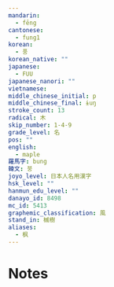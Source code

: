 ```yaml
---
mandarin:
  - fēng
cantonese:
  - fung1
korean:
  - 풍
korean_native: ""
japanese:
  - FUU
japanese_nanori: ""
vietnamese:
middle_chinese_initial: p
middle_chinese_final: ɨuŋ
stroke_count: 13
radical: 木
skip_number: 1-4-9
grade_level: 名
pos: ""
english:
  - maple
羅馬字: bung
韓文: 붕
joyo_level: 日本人名用漢字
hsk_level: ""
hanmun_edu_level: ""
danayo_id: 8498
mc_id: 5413
graphemic_classification: 風
stand_in: 槭樹
aliases:
  - 枫
---
```


# Notes
